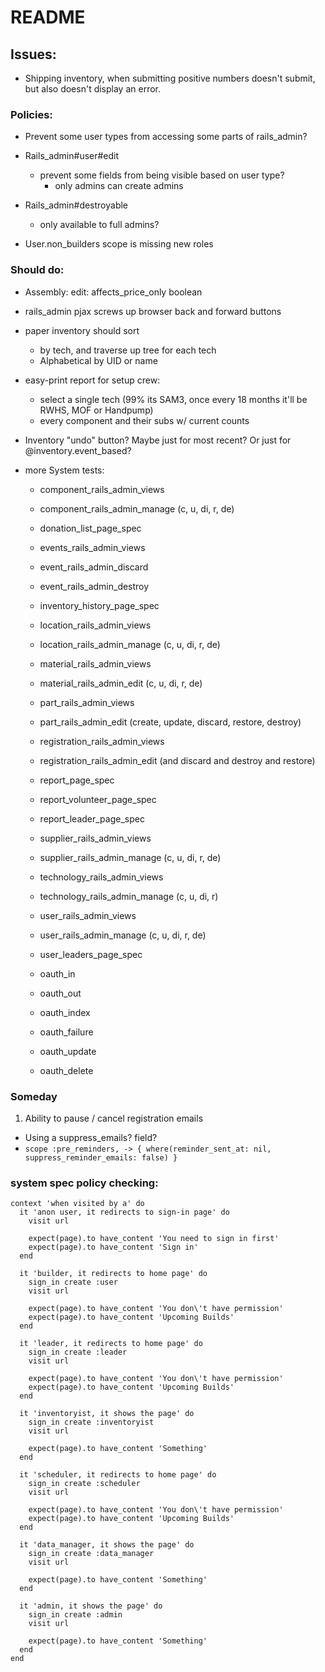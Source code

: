 # README
## Issues:
- Shipping inventory, when submitting positive numbers doesn't submit, but also doesn't display an error.

### Policies:
- Prevent some user types from accessing some parts of rails_admin?

- Rails_admin#user#edit
  - prevent some fields from being visible based on user type?
    - only admins can create admins

- Rails_admin#destroyable
  - only available to full admins?

- User.non_builders scope is missing new roles

### Should do:
- Assembly: edit: affects_price_only boolean

- rails_admin pjax screws up browser back and forward buttons

- paper inventory should sort
  - by tech, and traverse up tree for each tech
  - Alphabetical by UID or name

- easy-print report for setup crew:
  - select a single tech (99% its SAM3, once every 18 months it'll be RWHS, MOF or Handpump)
  - every component and their subs w/ current counts

- Inventory "undo" button? Maybe just for most recent? Or just for @inventory.event_based?

- more System tests:
  - component_rails_admin_views
  - component_rails_admin_manage (c, u, di, r, de)

  - donation_list_page_spec

  - events_rails_admin_views
  - event_rails_admin_discard
  - event_rails_admin_destroy

  - inventory_history_page_spec

  - location_rails_admin_views
  - location_rails_admin_manage (c, u, di, r, de)

  - material_rails_admin_views
  - material_rails_admin_edit (c, u, di, r, de)

  - part_rails_admin_views
  - part_rails_admin_edit (create, update, discard, restore, destroy)

  - registration_rails_admin_views
  - registration_rails_admin_edit (and discard and destroy and restore)

  - report_page_spec
  - report_volunteer_page_spec
  - report_leader_page_spec

  - supplier_rails_admin_views
  - supplier_rails_admin_manage (c, u, di, r, de)

  - technology_rails_admin_views
  - technology_rails_admin_manage (c, u, di, r)

  - user_rails_admin_views
  - user_rails_admin_manage (c, u, di, r, de)
  - user_leaders_page_spec

  - oauth_in
  - oauth_out
  - oauth_index
  - oauth_failure
  - oauth_update
  - oauth_delete

### Someday
1. Ability to pause / cancel registration emails
  - Using a suppress_emails? field?
  - `scope :pre_reminders, -> { where(reminder_sent_at: nil, suppress_reminder_emails: false) }`


### system spec policy checking:
```
context 'when visited by a' do
  it 'anon user, it redirects to sign-in page' do
    visit url

    expect(page).to have_content 'You need to sign in first'
    expect(page).to have_content 'Sign in'
  end

  it 'builder, it redirects to home page' do
    sign_in create :user
    visit url

    expect(page).to have_content 'You don\'t have permission'
    expect(page).to have_content 'Upcoming Builds'
  end

  it 'leader, it redirects to home page' do
    sign_in create :leader
    visit url

    expect(page).to have_content 'You don\'t have permission'
    expect(page).to have_content 'Upcoming Builds'
  end

  it 'inventoryist, it shows the page' do
    sign_in create :inventoryist
    visit url

    expect(page).to have_content 'Something'
  end

  it 'scheduler, it redirects to home page' do
    sign_in create :scheduler
    visit url

    expect(page).to have_content 'You don\'t have permission'
    expect(page).to have_content 'Upcoming Builds'
  end

  it 'data_manager, it shows the page' do
    sign_in create :data_manager
    visit url

    expect(page).to have_content 'Something'
  end

  it 'admin, it shows the page' do
    sign_in create :admin
    visit url

    expect(page).to have_content 'Something'
  end
end
```
